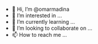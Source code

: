 - 👋 Hi, I’m @omarmadina
- 👀 I’m interested in ...
- 🌱 I’m currently learning ...
- 💞️ I’m looking to collaborate on ...
- 📫 How to reach me ...

<!---
omarmadina/omarmadina is a ✨ special ✨ repository because its `README.md` (this file) appears on your GitHub profile.
You can click the Preview link to take a look at your changes.
--->
